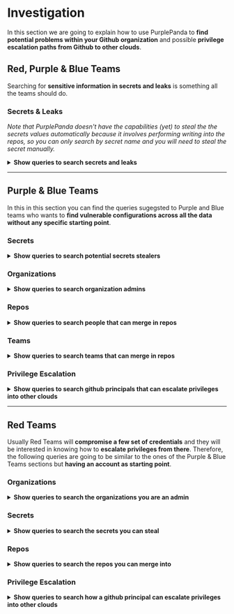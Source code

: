 # Investigation

In this section we are going to explain how to use PurplePanda to **find potential problems within your Github organization** and possible **privilege escalation paths from Github to other clouds**.

## Red, Purple & Blue Teams

Searching for **sensitive information in secrets and leaks** is something all the teams should do.

### Secrets & Leaks

*Note that PurplePanda doesn't have the capabilities (yet) to steal the the secrets values automatically because it involves performing writing into the repos, so you can only search by secret name and you will need to steal the secret manually.*


<details>
<summary><b>Show queries to search secrets and leaks</b></summary>

#### Gh - secrets
`Show all the secrets`
  <details>
  <summary>e.g.: <i>Gh - orgs</i></summary>
    <pre>
    MATCH(s:GithubSecret) RETURN s</pre>
  </details>

#### Gh - secrets filtered by $filter
`Show all the secrets filtered by $filter (case insensitive search)`
  <details>
  <summary>e.g.: <i>Gh - secrets filtered by aws</i></summary>
    <pre>
    MATCH(s:GithubSecret)
    WHERE toLower(s.name) CONTAINS toLower($filter) 
    RETURN s</pre>
  </details>
  
#### Gh - leaks
`Show all the leaks`
  <details>
  <summary>e.g.: <i>Gh - leaks</i></summary>
    <pre>
    MATCH(l:GithubLeak) RETURN l</pre>
  </details>

#### Gh - leaks filtered by $filter
`Show all the leaks filtered by $filter (case insensitive search)`
  <details>
  <summary>e.g.: <i>Gh - leaks filtered by aws</i></summary>
    <pre>
    MATCH(l:GithubLeak)
    WHERE toLower(l.name) CONTAINS toLower($filter) 
    RETURN l</pre>
  </details>
</details>

---

## Purple & Blue Teams

In this in this section you can find the queries sugegsted to Purple and Blue teams who wants to **find vulnerable configurations across all the data without any specific starting point**.

### Secrets

<details>
<summary><b>Show queries to search potential secrets stealers</b></summary>

#### Gh - $secret stealers
`Show all the users that can steal the secret`

  <details>
  <summary>e.g.: <i>Gh - TOKEN_API_AWS stealers</i></summary>
    <pre>
    MATCH(s:GithubSecret {name:$secret})<-[r:CAN_STEAL_SECRET]-(u:Github)
    RETURN s,r,u</pre>
  </details>
</details>

### Organizations

<details>
<summary><b>Show queries to search organization admins</b></summary>

#### Gh - org admins
`Show all the admins in the Github Organizations`

  <details>
  <summary>e.g.: <i>Gh - org admins</i></summary>
    <pre>
    MATCH (o:GithubOrganization)-[r:PART_OF {membership:"admin"}]-(u) RETURN u,r,o</pre>
  </details>
</details>

### Repos

<details>
<summary><b>Show queries to search people that can merge in repos</b></summary>

#### Gh - mergers of $repo
`Show all principals that can merge in default master branch of the repo on their own`

<details>
  <summary>e.g.: <i>Gh - mergers of repo_name</i></summary>
    <pre>
    MATCH(repo:GithubRepo{name:$repo})-[r:HAS_BRANCH]->(b:GithubBranch)<-[r2:CAN_MERGE]-(u:Github)
    RETURN repo,r,b,r2,u</pre>
</details>

#### Gh - ppals can merge in mirrored repos
`Show all the principals with merge access to mirrored repos`

<details>
  <summary>e.g.: <i>Gh - ppals can merge in mirrored repos</i></summary>
    <pre>
    MATCH (ppal)-[r3:CAN_MERGE]->(b:GithubBranch)<-[r2:HAS_BRANCH]-(repo:GithubRepo)<-[r1:IS_MIRROR]-(resource)    
    RETURN ppal,r3,b,r2,repo,r1,resource</pre>
  </details>
</details>

### Teams

<details>
<summary><b>Show queries to search teams that can merge in repos</b></summary>

#### Gh - teams that can merge
`Show all branches and repos where teams can merge code alone`

  <details>
  <summary>e.g.: <i>Gh - teams that can merge</i></summary>
    <pre>
    MATCH(t:GithubTeam)-[r1:CAN_MERGE]-(b:GithubBranch)-[r2:HAS_BRANCH]-(repo:GithubRepo)
    RETURN t,r1,b,r2,repo</pre>
  </details>
</details>

### Privilege Escalation

<details>
<summary><b>Show queries to search github principals that can escalate privileges into other clouds</b></summary>

#### Gh - ppals that can privesc
`Show all the github principals that can escalate privileges into other clouds`

  <details>
  <summary>e.g.: <i>Gh - ppals that can privesc</i></summary>
    <pre>
    MATCH(ppal:GithubPrincipal)-[r:PRIVESC]->(res)
    RETURN ppal,r,res</pre>
  </details>
</details>

---

## Red Teams

Usually Red Teams will **compromise a few set of credentials** and they will be interested in knowing how to **escalate privileges from there**. Therefore, the following queries are going to be similar to the ones of the Purple & Blue Teams sections but **having an account as starting point**.

### Organizations

<details>
<summary><b>Show queries to search the organizations you are an admin</b></summary>

#### Gh - $user admin orgs
`Show all the orgs where a user is admin`

<details>
  <summary>e.g.: <i>Gh - carlospolop admin orgs</i></summary>
    <pre>
    MATCH(u:GithubUser{name:$user})-[r:PART_OF{membership:"admin"}]->(o:GithubOrganization)
    RETURN u,r,o</pre>
  </details>
</details>

### Secrets

<details>
<summary><b>Show queries to search the secrets you can steal</b></summary>

#### Gh - secrets $user can steal
`Show all secrets that a user can steal`

<details>
  <summary>e.g.: <i>Gh - secrets carlospolop can steal</i></summary>
    <pre>
    MATCH(u:GithubUser{name:$user})-[r:CAN_STEAL_SECRET]->(s:GithubSecret)
    RETURN u,r,s</pre>
  </details>
</details>

### Repos

<details>
<summary><b>Show queries to search the repos you can merge into</b></summary>

#### Gh - repos $user can merge
`Show all branches and repos where a user can merge on his own`

<details>
  <summary>e.g.: <i>Gh - repos carlospolop can merge</i></summary>
    <pre>
    MATCH(u:GithubUser{name:$user})-[r1:CAN_MERGE]->(s:GithubBranch)<-[r2:HAS_BRANCH]-(repo:GithubRepo)
    RETURN u,r1,s,r2,repo</pre>
  </details>
</details>

### Privilege Escalation

<details>
<summary><b>Show queries to search how a github principal can escalate privileges into other clouds</b></summary>

#### Gh - $ppal privesc
`Show all the paths a github principal (user or team) can escalate privileges into other clouds`

  <details>
  <summary>e.g.: <i>Gh - carlospolop privesc</i></summary>
    <pre>
    MATCH(ppal:GithubPrincipal{name:$ppal})-[r:PRIVESC]->(res)
    RETURN ppal,r,res</pre>
  </details>

#### Gh - mirrored repos $ppal can merge
`Show all branches of mirrored repos where a principal can merge on his own`

<details>
  <summary>e.g.: <i>Gh - mirrored repos carlospolop can merge</i></summary>
    <pre>
    MATCH(u:GithubUser{name:$ppal})-[r1:CAN_MERGE]->(b:GithubBranch)<-[r2:HAS_BRANCH]-(repo:GithubRepo)<-[r3:IS_MIRROR]-(s)
    RETURN u,r1,b,r2,repo,r3,s</pre>
    </details>
</details>